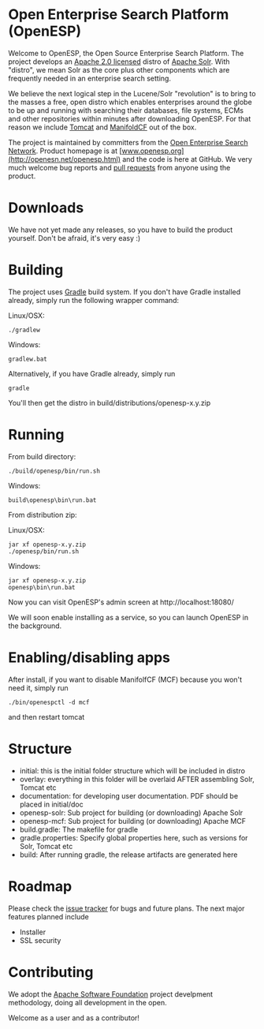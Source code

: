 Open Enterprise Search Platform (OpenESP)
=========================================
Welcome to OpenESP, the Open Source Enterprise Search Platform.
The project develops an [Apache 2.0 licensed](http://www.apache.org/licenses/LICENSE-2.0.html) distro of [Apache Solr](http://lucene.apache.org/solr/).
With "distro", we mean Solr as the core plus other components which are
frequently needed in an enterprise search setting.

We believe the next logical step in the Lucene/Solr "revolution" is to
bring to the masses a free, open distro which enables enterprises around
the globe to be up and running with searching their databases, file systems,
ECMs and other repositories within minutes after downloading OpenESP. For that
reason we include [Tomcat](http://tomcat.apache.org/) and [ManifoldCF](http://manifoldcf.apache.org/) out of the box.

The project is maintained by committers from the [Open Enterprise Search Network](http://openesn.net/).
Product homepage is at [www.openesp.org](http://openesn.net/openesp.html) and the code is here at GitHub.
We very much welcome bug reports and [pull requests](https://help.github.com/articles/using-pull-requests) from anyone using the product.

Downloads
=========
We have not yet made any releases, so you have to build the product yourself.
Don't be afraid, it's very easy :)

Building
========
The project uses [Gradle](http://www.gradle.org/) build system. If you don't have Gradle installed already, simply run the following wrapper command:

Linux/OSX:

    ./gradlew
    
Windows:

    gradlew.bat

Alternatively, if you have Gradle already, simply run 

    gradle

You'll then get the distro in build/distributions/openesp-x.y.zip

Running
=======
From build directory:

    ./build/openesp/bin/run.sh
    
Windows:

    build\openesp\bin\run.bat

From distribution zip:

Linux/OSX:

    jar xf openesp-x.y.zip
    ./openesp/bin/run.sh

Windows:

    jar xf openesp-x.y.zip
    openesp\bin\run.bat

Now you can visit OpenESP's admin screen at http://localhost:18080/

We will soon enable installing as a service, so you can launch OpenESP in the background.

Enabling/disabling apps
=======================
After install, if you want to disable ManifolfCF (MCF) because you won't need it, simply run

    ./bin/openespctl -d mcf
    
and then restart tomcat

Structure
=========

* initial: this is the initial folder structure which will be included in distro
* overlay: everything in this folder will be overlaid AFTER assembling Solr, Tomcat etc
* documentation: for developing user documentation. PDF should be placed in initial/doc
* openesp-solr: Sub project for building (or downloading) Apache Solr
* openesp-mcf: Sub project for building (or downloading) Apache MCF
* build.gradle: The makefile for gradle
* gradle.properties: Specify global properties here, such as versions for Solr, Tomcat etc
* build: After running gradle, the release artifacts are generated here

Roadmap
=======
Please check the [issue tracker](https://github.com/openesp/openesp/issues) for bugs and future plans.
The next major features planned include

* Installer
* SSL security

Contributing
============
We adopt the [Apache Software Foundation](http://www.apache.org/) project develpment methodology,
doing all development in the open.

Welcome as a user and as a contributor!
